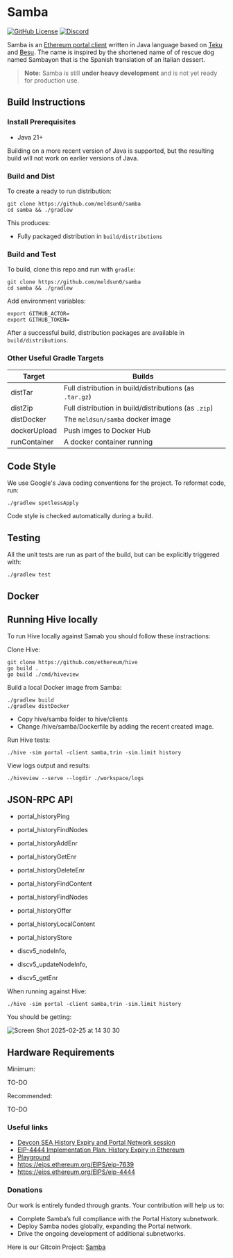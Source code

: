 # Samba

[![GitHub License](https://img.shields.io/badge/license-Apache%202.0-blue?style=flat-square)]()
[![Discord](https://img.shields.io/badge/Chat-on%20Discord-%235865F2?logo=discord&logoColor=white)](https://discord.com/channels/890617081744220180/1301231225276465152)


Samba is an [Ethereum portal client](https://github.com/ethereum/portal-network-specs) written in Java language based
on [Teku](https://github.com/Consensys/teku) and [Besu](https://github.com/hyperledger/besu).
The name is inspired by the shortened name of of rescue dog named Sambayon that is the Spanish translation of an Italian dessert.

> **Note:** Samba is still **under heavy development** and is not yet ready for production use.

## Build Instructions

### Install Prerequisites

* Java 21+

Building on a more recent version of Java is supported, but the resulting build will not work on earlier versions of Java.


### Build and Dist

To create a ready to run distribution:

```shell script
git clone https://github.com/meldsun0/samba
cd samba && ./gradlew

```

This produces:
- Fully packaged distribution in `build/distributions`
### Build and Test

To build, clone this repo and run with `gradle`:

```shell script
git clone https://github.com/meldsun0/samba
cd samba && ./gradlew

```
Add environment variables:

```shell script
export GITHUB_ACTOR=
export GITHUB_TOKEN=

```

After a successful build, distribution packages are available in `build/distributions`.

### Other Useful Gradle Targets

| Target       | Builds                                                  |
|--------------|---------------------------------------------------------|
| distTar      | Full distribution in build/distributions (as `.tar.gz`) |
| distZip      | Full distribution in build/distributions (as `.zip`)    |
| distDocker   | The `meldsun/samba` docker image                        |
| dockerUpload | Push imges to Docker Hub                                |
| runContainer | A docker container running                              |

## Code Style

We use Google's Java coding conventions for the project. To reformat code, run:

```shell script
./gradlew spotlessApply
```

Code style is checked automatically during a build.

## Testing

All the unit tests are run as part of the build, but can be explicitly triggered with:

```shell script
./gradlew test
```

## Docker

## Running Hive locally

To run Hive locally against Samab you should follow these instractions: 

Clone Hive:
```shell script
git clone https://github.com/ethereum/hive
go build .
go build ./cmd/hiveview  
```

Build a local Docker image from Samba:
```shell script
./gradlew build         
./gradlew distDocker  
```

* Copy hive/samba folder to hive/clients
* Change /hive/samba/Dockerfile by adding the recent created image. 

Run Hive tests:
```shell script
./hive -sim portal -client samba,trin -sim.limit history 
```
View logs output and results:
```shell script
./hiveview --serve --logdir ./workspace/logs
```
## JSON-RPC API 
- portal_historyPing
- portal_historyFindNodes
- portal_historyAddEnr
- portal_historyGetEnr
- portal_historyDeleteEnr
- portal_historyFindContent
- portal_historyFindNodes
- portal_historyOffer
- portal_historyLocalContent
- portal_historyStore


- discv5_nodeInfo, 
- discv5_updateNodeInfo, 
- discv5_getEnr

When running against Hive:
```shell script
./hive -sim portal -client samba,trin -sim.limit history
```
You should be getting: 

![Screen Shot 2025-02-25 at 14 30 30](https://github.com/user-attachments/assets/fc726ab9-5608-459a-a7a6-f3ce9c04851a)

## Hardware Requirements

Minimum:

TO-DO

Recommended:

TO-DO


### Useful links
* [Devcon SEA History Expiry and Portal Network session](https://notes.ethereum.org/_XVO7jmXTGOwZmhR5-3T9Q)
* [EIP-4444 Implementation Plan: History Expiry in Ethereum](https://hackmd.io/Dobc38YVQ1qmbbyI6LcFqA)
* [Playground](https://playground.open-rpc.org/?schemaUrl=https://raw.githubusercontent.com/ethereum/portal-network-specs/assembled-spec/jsonrpc/openrpc.json)
* https://eips.ethereum.org/EIPS/eip-7639
* https://eips.ethereum.org/EIPS/eip-4444

### Donations
Our work is entirely funded through grants.
Your contribution will help us to:

* Complete Samba’s full compliance with the Portal History subnetwork.
* Deploy Samba nodes globally, expanding the Portal network.
* Drive the ongoing development of additional subnetworks.


Here is our Gitcoin Project: [Samba](https://explorer.gitcoin.co/#/projects/0x686ab86d2f92275ae09e2034c56c81b3373a058d868c64c837f8df1540baa001)
